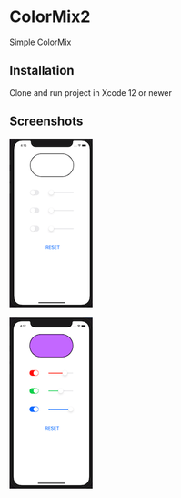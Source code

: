 # ColorMix2
Simple ColorMix

## Installation

Clone and run project in Xcode 12 or newer

## Screenshots

![Screenshot01](https://github.com/denvolkov/ColorMix2/blob/main/ColorMix2/Screenshots/Screenshot01.png)

![Screenshot02](https://github.com/denvolkov/ColorMix2/blob/main/ColorMix2/Screenshots/Screenshot02.png)
